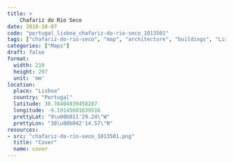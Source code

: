 ```yaml
---
title: > 
    Chafariz do Rio Seco
date: 2018-10-07
code: "portugal_lisboa_chafariz-do-rio-seco_1013501"
tags: ["chafariz-do-rio-seco", "map", "architecture", "buildings", "Lisboa", "Portugal"]
categories: ["Maps"]
draft: false
format:
  width: 210
  height: 297
  unit: 'mm'
location:
  place: "Lisboa"
  country: "Portugal"
  latitude: 38.70404939458287
  longitude: -9.19145681839516
  prettyLat: "9\u00b011'29.24\"W"
  prettyLon: "38\u00b042'14.57\"N"
resources:
- src: "chafariz-do-rio-seco_1013501.png"
  title: "Cover"
  name: cover
---
```

